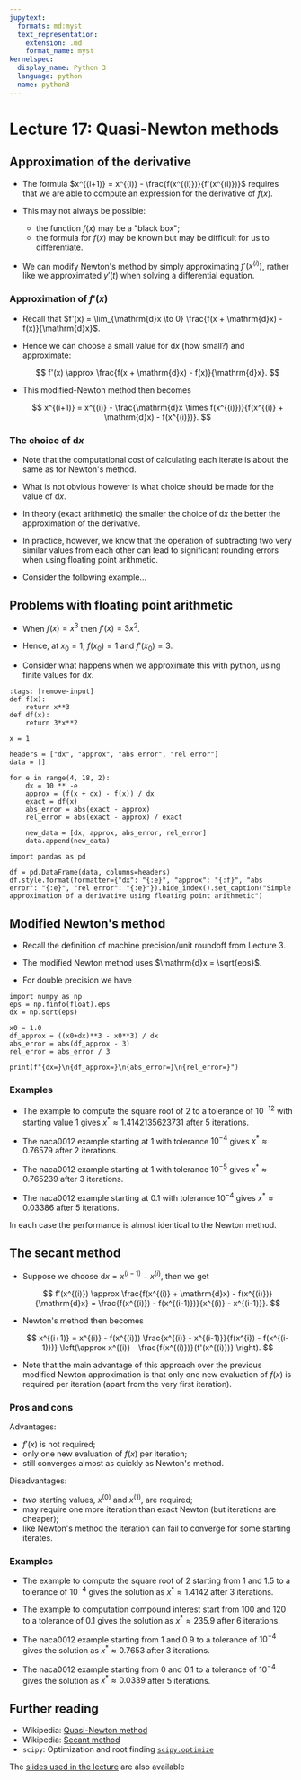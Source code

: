 ```yaml
---
jupytext:
  formats: md:myst
  text_representation:
    extension: .md
    format_name: myst
kernelspec:
  display_name: Python 3
  language: python
  name: python3
---
```


# Lecture 17: Quasi-Newton methods

## Approximation of the derivative

-   The formula $x^{(i+1)} = x^{(i)} - \frac{f(x^{(i)})}{f'(x^{(i)})}$ requires that we are able to compute an expression for the derivative of $f(x)$.

-   This may not always be possible:

    -   the function $f(x)$ may be a "black box";
    -   the formula for $f(x)$ may be known but may be difficult for us to differentiate.

-   We can modify Newton's method by simply approximating $f'(x^{(i)})$, rather like we approximated $y'(t)$ when solving a differential equation.

### Approximation of $f'(x)$

-   Recall that $f'(x) = \lim_{\mathrm{d}x \to 0} \frac{f(x + \mathrm{d}x) - f(x)}{\mathrm{d}x}$.

-   Hence we can choose a small value for $\mathrm{d}x$ (how small?) and approximate:

    $$
    f'(x) \approx \frac{f(x + \mathrm{d}x) - f(x)}{\mathrm{d}x}.
    $$

-   This modified-Newton method then becomes

    $$
    x^{(i+1)} = x^{(i)} - \frac{\mathrm{d}x \times f(x^{(i)})}{f(x^{(i)} + \mathrm{d}x) - f(x^{(i)})}.
    $$

### The choice of $\mathrm{d}x$

-   Note that the computational cost of calculating each iterate is about the same as for Newton's method.

-   What is not obvious however is what choice should be made for the value of $\mathrm{d}x$.

-   In theory (exact arithmetic) the smaller the choice of $\mathrm{d}x$ the better the approximation of the derivative.

-   In practice, however, we know that the operation of subtracting two very similar values from each other can lead to significant rounding errors when using floating point arithmetic.

-   Consider the following example...

## Problems with floating point arithmetic

-   When $f(x) = x^3$ then $f'(x) = 3 x^2$.

-   Hence, at $x_0 = 1$, $f(x_0) = 1$ and $f'(x_0) = 3$.

-   Consider what happens when we approximate this with python, using finite values for $\mathrm{d}x$.

```{code-cell} ipython3
:tags: [remove-input]
def f(x):
    return x**3
def df(x):
    return 3*x**2

x = 1

headers = ["dx", "approx", "abs error", "rel error"]
data = []

for e in range(4, 18, 2):
    dx = 10 ** -e
    approx = (f(x + dx) - f(x)) / dx
    exact = df(x)
    abs_error = abs(exact - approx)
    rel_error = abs(exact - approx) / exact

    new_data = [dx, approx, abs_error, rel_error]
    data.append(new_data)

import pandas as pd

df = pd.DataFrame(data, columns=headers)
df.style.format(formatter={"dx": "{:e}", "approx": "{:f}", "abs error": "{:e}", "rel error": "{:e}"}).hide_index().set_caption("Simple approximation of a derivative using floating point arithmetic")
```

## Modified Newton's method

-   Recall the definition of machine precision/unit roundoff from Lecture 3.

-   The modified Newton method uses $\mathrm{d}x = \sqrt{eps}$.

- For double precision we have

```{code-cell} ipython3
import numpy as np
eps = np.finfo(float).eps
dx = np.sqrt(eps)

x0 = 1.0
df_approx = ((x0+dx)**3 - x0**3) / dx
abs_error = abs(df_approx - 3)
rel_error = abs_error / 3

print(f"{dx=}\n{df_approx=}\n{abs_error=}\n{rel_error=}")
```

### Examples

- The example to compute the square root of 2 to a tolerance of $10^{-12}$ with starting value $1$ gives $x^* \approx 1.4142135623731$ after 5 iterations.

- The naca0012 example starting at 1 with tolerance $10^{-4}$ gives $x^* \approx 0.76579$ after 2 iterations.

- The naca0012 example starting at 1 with tolerance $10^{-5}$ gives $x^* \approx 0.765239$ after 3 iterations.

- The naca0012 example starting at 0.1 with tolerance $10^{-4}$ gives $x^* \approx 0.03386$ after 5 iterations.

In each case the performance is almost identical to the Newton method.

## The secant method

-   Suppose we choose $\mathrm{d}x = x^{(i-1)} - x^{(i)}$, then we get

    $$
    f'(x^{(i)}) \approx \frac{f(x^{(i)} + \mathrm{d}x) - f(x^{(i)})}{\mathrm{d}x}
    = \frac{f(x^{(i)}) - f(x^{(i-1)})}{x^{(i)} - x^{(i-1)}}.
    $$

-   Newton's method then becomes

    $$
    x^{(i+1)} = x^{(i)} - f(x^{(i)}) \frac{x^{(i)} - x^{(i-1)}}{f(x^{i}) - f(x^{(i-1)})}
    \left(\approx x^{(i)} - \frac{f(x^{(i)})}{f'(x^{(i)})} \right).
    $$

-   Note that the main advantage of this approach over the previous modified Newton approximation is that only one new evaluation of $f(x)$ is required per iteration (apart from the very first iteration).

### Pros and cons

Advantages:

-   $f'(x)$ is not required;
-   only one new evaluation of $f(x)$ per iteration;
-   still converges almost as quickly as Newton's method.

Disadvantages:

-   *two* starting values, $x^{(0)}$ and $x^{(1)}$, are required;
-   may require one more iteration than exact Newton (but iterations are cheaper);
-   like Newton's method the iteration can fail to converge for some starting iterates.

### Examples

- The example to compute the square root of 2 starting from 1 and 1.5 to a tolerance of $10^{-4}$ gives the solution as $x^* \approx 1.4142$ after 3 iterations.

- The example to computation compound interest start from 100 and 120 to a tolerance of 0.1 gives the solution as $x^* \approx 235.9$ after 6 iterations.

- The naca0012 example starting from 1 and 0.9 to a tolerance of $10^{-4}$ gives the solution as $x^* \approx 0.7653$ after 3 iterations.

- The naca0012 example starting from 0 and 0.1 to a tolerance of $10^{-4}$ gives the solution as $x^* \approx 0.0339$ after 5 iterations.

## Further reading

- Wikipedia: [Quasi-Newton method](https://en.wikipedia.org/wiki/Quasi-Newton_method)
- Wikipedia: [Secant method](https://en.wikipedia.org/wiki/Secant_method)
- `scipy`: Optimization and root finding [`scipy.optimize`](https://docs.scipy.org/doc/scipy/reference/optimize.html)

The [slides used in the lecture](./lec17gg_.ipynb) are also available
